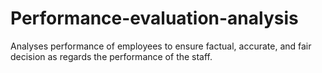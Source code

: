 # Performance-evaluation-analysis
Analyses performance of employees to ensure factual, accurate, and fair decision as regards the performance of the staff.
